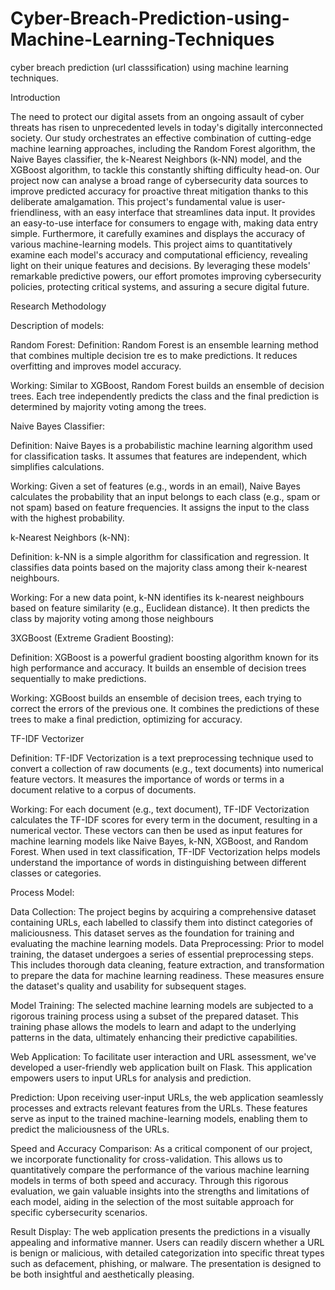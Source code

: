 # Cyber-Breach-Prediction-using-Machine-Learning-Techniques
cyber breach prediction (url classsification) using machine learning techniques.

Introduction

The need to protect our digital assets from an ongoing assault of cyber threats has risen to unprecedented levels in today's digitally interconnected society. Our study orchestrates an effective combination of cutting-edge machine learning approaches, including the Random Forest algorithm, the Naive Bayes classifier, the k-Nearest Neighbors (k-NN) model, and the XGBoost algorithm, to tackle this constantly shifting difficulty head-on. Our project now can analyse a broad range of cybersecurity data sources to improve predicted accuracy for proactive threat mitigation thanks to this deliberate amalgamation. This project's fundamental value is user-friendliness, with an easy interface that streamlines data input. It provides an easy-to-use interface for consumers to engage with, making data entry simple. Furthermore, it carefully examines and displays the accuracy of various machine-learning models. This project aims to quantitatively examine each model's accuracy and computational efficiency, revealing light on their unique features and decisions. By leveraging these models' remarkable predictive powers, our effort promotes improving cybersecurity policies, protecting critical systems, and assuring a secure digital future.

Research Methodology

Description of models:

Random Forest: Definition: Random Forest is an ensemble learning method that combines multiple decision tre es to make predictions. It reduces overfitting and improves model accuracy.

Working: Similar to XGBoost, Random Forest builds an ensemble of decision trees. Each tree independently predicts the class and the final prediction is determined by majority voting among the trees.

Naive Bayes Classifier:

Definition: Naive Bayes is a probabilistic machine learning algorithm used for classification tasks. It assumes that features are independent, which simplifies calculations.

Working: Given a set of features (e.g., words in an email), Naive Bayes calculates the probability that an input belongs to each class (e.g., spam or not spam) based on feature frequencies. It assigns the input to the class with the highest probability.

k-Nearest Neighbors (k-NN):

Definition: k-NN is a simple algorithm for classification and regression. It classifies data points based on the majority class among their k-nearest neighbours.

Working: For a new data point, k-NN identifies its k-nearest neighbours based on feature similarity (e.g., Euclidean distance). It then predicts the class by majority voting among those neighbours

3XGBoost (Extreme Gradient Boosting):

Definition: XGBoost is a powerful gradient boosting algorithm known for its high performance and accuracy. It builds an ensemble of decision trees sequentially to make predictions.

Working: XGBoost builds an ensemble of decision trees, each trying to correct the errors of the previous one. It combines the predictions of these trees to make a final prediction, optimizing for accuracy.

TF-IDF Vectorizer

Definition: TF-IDF Vectorization is a text preprocessing technique used to convert a collection of raw documents (e.g., text documents) into numerical feature vectors. It measures the importance of words or terms in a document relative to a corpus of documents.

Working: For each document (e.g., text document), TF-IDF Vectorization calculates the TF-IDF scores for every term in the document, resulting in a numerical vector. These vectors can then be used as input features for machine learning models like Naive Bayes, k-NN, XGBoost, and Random Forest. When used in text classification, TF-IDF Vectorization helps models understand the importance of words in distinguishing between different classes or categories.

Process Model:

Data Collection: The project begins by acquiring a comprehensive dataset containing URLs, each labelled to classify them into distinct categories of maliciousness. This dataset serves as the foundation for training and evaluating the machine learning models. Data Preprocessing: Prior to model training, the dataset undergoes a series of essential preprocessing steps. This includes thorough data cleaning, feature extraction, and transformation to prepare the data for machine learning readiness. These measures ensure the dataset's quality and usability for subsequent stages.

Model Training: The selected machine learning models are subjected to a rigorous training process using a subset of the prepared dataset. This training phase allows the models to learn and adapt to the underlying patterns in the data, ultimately enhancing their predictive capabilities.

Web Application: To facilitate user interaction and URL assessment, we've developed a user-friendly web application built on Flask. This application empowers users to input URLs for analysis and prediction.

Prediction: Upon receiving user-input URLs, the web application seamlessly processes and extracts relevant features from the URLs. These features serve as input to the trained machine-learning models, enabling them to predict the maliciousness of the URLs.

Speed and Accuracy Comparison: As a critical component of our project, we incorporate functionality for cross-validation. This allows us to quantitatively compare the performance of the various machine learning models in terms of both speed and accuracy. Through this rigorous evaluation, we gain valuable insights into the strengths and limitations of each model, aiding in the selection of the most suitable approach for specific cybersecurity scenarios.

Result Display: The web application presents the predictions in a visually appealing and informative manner. Users can readily discern whether a URL is benign or malicious, with detailed categorization into specific threat types such as defacement, phishing, or malware. The presentation is designed to be both insightful and aesthetically pleasing.
